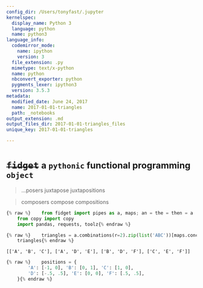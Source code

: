 ```yaml
---
config_dir: /Users/tonyfast/.jupyter
kernelspec:
  display_name: Python 3
  language: python
  name: python3
language_info:
  codemirror_mode:
    name: ipython
    version: 3
  file_extension: .py
  mimetype: text/x-python
  name: python
  nbconvert_exporter: python
  pygments_lexer: ipython3
  version: 3.5.3
metadata:
  modified_date: June 24, 2017
  name: 2017-01-01-triangles
  path: _notebooks
output_extension: .md
output_files_dir: 2017-01-01-triangles_files
unique_key: 2017-01-01-triangles

---
```


# <del>`fidget`</del> <small>a `pythonic` functional programming `object`</small>

> ...posers juxtapose juxtapositions

> composers compose compositions


```python
{% raw %}    from fidget import pipes as a, maps; an = the = then = a
    from copy import copy
    import pandas, requests, toolz{% endraw %}
```


```python
{% raw %}    triangles = a.combinations(r=2).zip(list('ABC'))[maps.concat().list()].concatv([list('ABC')]).list()('DEF')
    triangles{% endraw %}
```




    [['A', 'B', 'C'], ['A', 'D', 'E'], ['B', 'D', 'F'], ['C', 'E', 'F']]




```python
{% raw %}    positions = {
        'A': [-1, 0], 'B': [0, 1], 'C': [1, 0],
        'D': [-.5, .5], 'E': [0, 0], 'F': [.5, .5],
    }{% endraw %}
```
